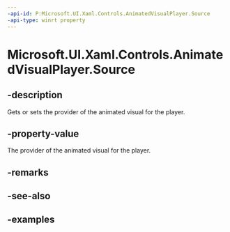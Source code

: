 ```yaml
---
-api-id: P:Microsoft.UI.Xaml.Controls.AnimatedVisualPlayer.Source
-api-type: winrt property
---
```


<!-- Property syntax.
public IAnimatedVisualSource Source { get;  set; }
-->

# Microsoft.UI.Xaml.Controls.AnimatedVisualPlayer.Source

## -description

Gets or sets the provider of the animated visual for the player.

## -property-value

The provider of the animated visual for the player.

## -remarks

## -see-also

## -examples

